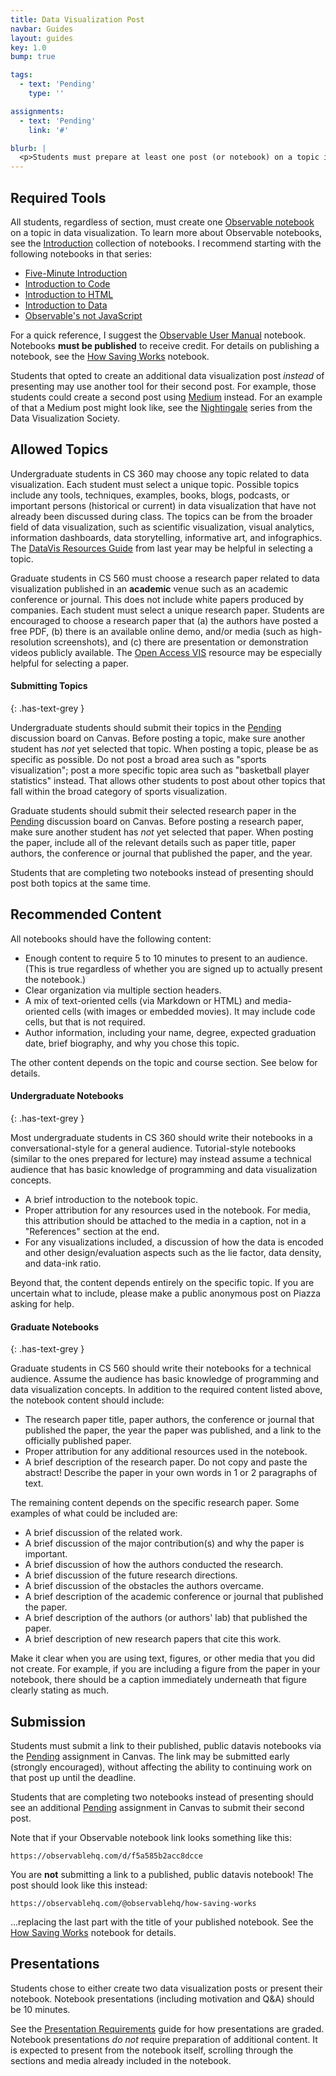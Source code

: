 ```yaml
---
title: Data Visualization Post
navbar: Guides
layout: guides
key: 1.0
bump: true

tags:
  - text: 'Pending'
    type: ''

assignments:
  - text: 'Pending'
    link: '#'

blurb: |
  <p>Students must prepare at least one post (or notebook) on a topic in data visualization. This guide provides details on those datavis posts.</p>
---
```


## Required Tools

All students, regardless of section, must create one [Observable notebook](https://observablehq.com/) on a topic in data visualization. To learn more about Observable notebooks, see the [Introduction](https://observablehq.com/collection/@observablehq/introduction) collection of notebooks. I recommend starting with the following notebooks in that series:

  - [Five-Minute Introduction](https://observablehq.com/@observablehq/five-minute-introduction?collection=@observablehq/introduction)
  - [Introduction to Code](https://observablehq.com/@observablehq/introduction-to-code?collection=@observablehq/introduction)
  - [Introduction to HTML](https://observablehq.com/@observablehq/introduction-to-html?collection=@observablehq/introduction)
  - [Introduction to Data](https://observablehq.com/@observablehq/introduction-to-data?collection=@observablehq/introduction)
  - [Observable's not JavaScript](https://observablehq.com/@observablehq/observables-not-javascript?collection=@observablehq/introduction)

For a quick reference, I suggest the [Observable User Manual](https://observablehq.com/@observablehq/user-manual?collection=@observablehq/introduction) notebook. Notebooks **must be published** to receive credit. For details on publishing a notebook, see the [How Saving Works](https://observablehq.com/@observablehq/how-saving-works) notebook.

Students that opted to create an additional data visualization post *instead* of presenting may use another tool for their second post. For example, those students could create a second post using [Medium](https://medium.com/) instead. For an example of that a Medium post might look like, see the [Nightingale](https://medium.com/nightingale/dvs/home) series from the Data Visualization Society.

## Allowed Topics

Undergraduate students in CS 360 may choose any topic related to data visualization. Each student must select a unique topic. Possible topics include any tools, techniques, examples, books, blogs, podcasts, or important persons (historical or current) in data visualization that have not already been discussed during class. The topics can be from the broader field of data visualization, such as scientific visualization, visual analytics, information dashboards, data storytelling, informative art, and infographics. The [DataVis Resources Guide](https://usf-cs360-spring2019.github.io/guides/general/resources.html) from last year may be helpful in selecting a topic.

Graduate students in CS 560 must choose a research paper related to data visualization published in an **academic** venue such as an academic conference or journal. This does not include white papers produced by companies. Each student must select a unique research paper. Students are encouraged to choose a research paper that (a) the authors have posted a free PDF, (b) there is an available online demo, and/or media (such as high-resolution screenshots), and (c) there are presentation or demonstration videos publicly available. The [Open Access VIS](http://oavis.org/) resource may be especially helpful for selecting a paper.

#### Submitting Topics
{: .has-text-grey }

Undergraduate students should submit their topics in the [Pending](#) discussion board on Canvas. Before posting a topic, make sure another student has *not* yet selected that topic. When posting a topic, please be as specific as possible. Do not post a broad area such as "sports visualization"; post a more specific topic area such as "basketball player statistics" instead. That allows other students to post about other topics that fall within the broad category of sports visualization.

Graduate students should submit their selected research paper in the [Pending](#) discussion board on Canvas. Before posting a research paper, make sure another student has *not* yet selected that paper. When posting the paper, include all of the relevant details such as paper title, paper authors, the conference or journal that published the paper, and the year.

Students that are completing two notebooks instead of presenting should post both topics at the same time.

## Recommended Content

All notebooks should have the following content:

  - Enough content to require 5 to 10 minutes to present to an audience. (This is true regardless of whether you are signed up to actually present the notebook.)
  - Clear organization via multiple section headers.
  - A mix of text-oriented cells (via Markdown or HTML) and media-oriented cells (with images or embedded movies). It may include code cells, but that is not required.
  - Author information, including your name, degree, expected graduation date, brief biography, and why you chose this topic.

The other content depends on the topic and course section. See below for details.

#### Undergraduate Notebooks
{: .has-text-grey }

Most undergraduate students in CS 360 should write their notebooks in a conversational-style for a general audience. Tutorial-style notebooks (similar to the ones prepared for lecture) may instead assume a technical audience that has basic knowledge of programming and data visualization concepts.

  - A brief introduction to the notebook topic.
  - Proper attribution for any resources used in the notebook. For media, this attribution should be attached to the media in a caption, not in a "References" section at the end.
  - For any visualizations included, a discussion of how the data is encoded and other design/evaluation aspects such as the lie factor, data density, and data-ink ratio.

Beyond that, the content depends entirely on the specific topic. If you are uncertain what to include, please make a public anonymous post on Piazza asking for help.

#### Graduate Notebooks
{: .has-text-grey }

Graduate students in CS 560 should write their notebooks for a technical audience. Assume the audience has basic knowledge of programming and data visualization concepts. In addition to the required content listed above, the notebook content should include:

  - The research paper title, paper authors, the conference or journal that published the paper, the year the paper was published, and a link to the officially published paper.
  - Proper attribution for any additional resources used in the notebook.
  - A brief description of the research paper. Do not copy and paste the abstract! Describe the paper in your own words in 1 or 2 paragraphs of text.

The remaining content depends on the specific research paper. Some examples of what could be included are:

  - A brief discussion of the related work.
  - A brief discussion of the major contribution(s) and why the paper is important.
  - A brief discussion of how the authors conducted the research.
  - A brief discussion of the future research directions.
  - A brief discussion of the obstacles the authors overcame.
  - A brief description of the academic conference or journal that published the paper.
  - A brief description of the authors (or authors' lab) that published the paper.
  - A brief description of new research papers that cite this work.

Make it clear when you are using text, figures, or other media that you did not create. For example, if you are including a figure from the paper in your notebook, there should be a caption immediately underneath that figure clearly stating as much.

## Submission

Students must submit a link to their published, public datavis notebooks via the [Pending](#) assignment in Canvas. The link may be submitted early (strongly encouraged), without affecting the ability to continuing work on that post up until the deadline.

Students that are completing two notebooks instead of presenting should see an additional [Pending](#) assignment in Canvas to submit their second post.

Note that if your Observable notebook link looks something like this:

```
https://observablehq.com/d/f5a585b2acc8dcce
```

You are **not** submitting a link to a published, public datavis notebook! The post should look like this instead:

```
https://observablehq.com/@observablehq/how-saving-works
```

...replacing the last part with the title of your published notebook. See the [How Saving Works](https://observablehq.com/@observablehq/how-saving-works) notebook for details.

## Presentations

Students chose to either create two data visualization posts or present their notebook. Notebook presentations (including motivation and Q&A) should be 10 minutes.

See the [Presentation Requirements](/guides/participation/presentation-requirements.html) guide for how presentations are graded. Notebook presentations *do not* require preparation of additional content. It is expected to present from the notebook itself, scrolling through the sections and media already included in the notebook.
